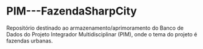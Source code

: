 # PIM---FazendaSharpCity
Repositório destinado ao armazenamento/aprimoramento do Banco de Dados do Projeto Integrador Multidisciplinar (PIM), onde o tema do projeto é fazendas urbanas.
